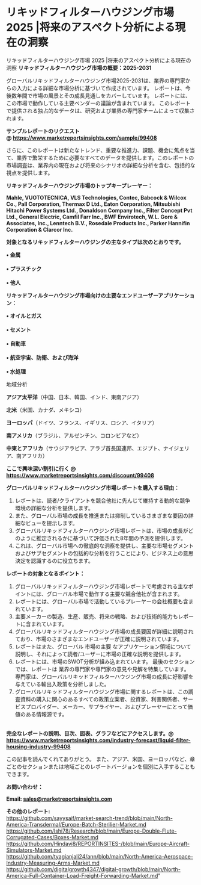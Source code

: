 # リキッドフィルターハウジング市場 2025 |将来のアスペクト分析による現在の洞察
 リキッドフィルターハウジング市場 2025 |将来のアスペクト分析による現在の洞察
<strong><b>リキッドフィルターハウジング市場の概要：2025-2031</b></strong>

グローバルリキッドフィルターハウジング市場2025-2031は、業界の専門家からの入力による詳細な市場分析に基づいて作成されています。 レポートは、今後数年間で市場の風景とその成長見通しをカバーしています。 レポートには、この市場で動作している主要ベンダーの議論が含まれています。 このレポートで提供される独占的なデータは、研究および業界の専門家チームによって収集されます。

<strong>サンプルレポートのリクエスト @ <a href=https://www.marketreportsinsights.com/sample/99408>https://www.marketreportsinsights.com/sample/99408</a></strong>

さらに、このレポートは新たなトレンド、重要な推進力、課題、機会に焦点を当て、業界で繁栄するために必要なすべてのデータを提供します。このレポートの市場調査は、業界内の現在および将来のシナリオの詳細な分析を含む、包括的な視点を提供します。

<strong>リキッドフィルターハウジング市場のトップキープレーヤー：</strong>

<strong>Mahle, VUOTOTECNICA, VLS Technologies, Contec, Babcock & Wilcox Co., Pall Corporation, Thermax D Ltd., Eaton Corporation, Mitsubishi Hitachi Power Systems Ltd., Donaldson Company Inc., Filter Concept Pvt Ltd., General Electric, Camfil Farr Inc., BWF Envirotech, W.L. Gore & Associates, Inc., Lenntech B.V., Rosedale Products Inc., Parker Hannifin Corporation & Clarcor Inc.</strong>

<strong><b>対象となるリキッドフィルターハウジングの主なタイプは次のとおりです。</b></strong>

<strong>• 金属<br><br>• プラスチック<br><br>• 他人</strong>

<strong><b>リキッドフィルターハウジング市場向けの主要なエンドユーザーアプリケーション：</b></strong>

<strong>• オイルとガス<br><br>• セメント<br><br>• 自動車<br><br>• 航空宇宙、防衛、および海洋<br><br>• 水処理</strong>

 地域分析

<strong><b>アジア太平洋</b></strong>（中国、日本、韓国、インド、東南アジア）

<strong><b>北米</b></strong>（米国、カナダ、メキシコ）

<strong><b>ヨーロッパ</b></strong>（ドイツ、フランス、イギリス、ロシア、イタリア）

<strong><b>南アメリカ</b></strong>（ブラジル、アルゼンチン、コロンビアなど）

<strong><b>中東とアフリカ</b></strong>（サウジアラビア、アラブ首長国連邦、エジプト、ナイジェリア、南アフリカ）

<strong>ここで興味深い割引に行く @ <a href=https://www.marketreportsinsights.com/discount/99408>https://www.marketreportsinsights.com/discount/99408</a></strong>

<strong><b>グローバルリキッドフィルターハウジング市場レポートを購入する理由：</b></strong>
<ol>
  <li>レポートは、読者/クライアントを競合他社に先んじて維持する動的な競争環境の詳細な分析を提供します。</li>
  <li>また、グローバル市場の成長を推進または抑制しているさまざまな要因の詳細なビューを提示します。</li>
  <li>グローバルリキッドフィルターハウジング市場レポートは、市場の成長がどのように推定されるかに基づいて評価された8年間の予測を提供します。</li>
  <li>これは、グローバル市場への徹底的な洞察を提供し、主要な市場セグメントおよびサブセグメントの包括的な分析を行うことにより、ビジネス上の意思決定を認識するのに役立ちます。</li>
</ol>
<strong><b>レポートの対象となるポイント：</b></strong>
<ol>
  <li>グローバルリキッドフィルターハウジング市場レポートで考慮される主なポイントには、グローバル市場で動作する主要な競合他社が含まれます。</li>
  <li>レポートには、グローバル市場で活動しているプレーヤーの会社概要も含まれています。</li>
  <li>主要メーカーの製造、生産、販売、将来の戦略、および技術的能力もレポートに含まれています。</li>
  <li>グローバルリキッドフィルターハウジング市場の成長要因が詳細に説明されており、市場のさまざまなエンドユーザーが正確に説明されています。</li>
  <li>レポートはまた、グローバル 市場の主要 なアプリケーション領域について説明し、それによって読者/ユーザーに市場の正確な説明を提供します。</li>
  <li>レポートには、市場のSWOT分析が組み込まれています。 最後のセクションでは、レポートは 業界の専門家や専門家の意見や見解を特集しています。 専門家は、グローバルリキッドフィルターハウジング市場の成長に好影響を与えている輸出入政策を分析しました。</li>
  <li>グローバルリキッドフィルターハウジング市場に関するレポートは、この調査資料の購入に関心のあるすべての政策立案者、投資家、利害関係者、サービスプロバイダー、メーカー、サプライヤー、およびプレーヤーにとって価値のある情報源です。</li>
</ol><br>
<strong>完全なレポートの説明、目次、図表、グラフなどにアクセスします。@ <a href=https://www.marketreportsinsights.com/industry-forecast/liquid-filter-housing-industry-99408>https://www.marketreportsinsights.com/industry-forecast/liquid-filter-housing-industry-99408</a></strong>

この記事を読んでくれてありがとう。 また、アジア、米国、ヨーロッパなど、章ごとのセクションまたは地域ごとのレポートバージョンを個別に入手することもできます。

<strong><b>お問い合わせ：</b></strong>

<strong>Email: </strong><a href=mailto:sales@marketreportsinsights.com><strong>sales@marketreportsinsights.com</strong></a>

<strong>その他のレポート:</strong>
<br>
<a href=https://github.com/sayysaif/market-search-trend/blob/main/North-America-Transdermal/Europe-Batch-Sterilier-Market.md>https://github.com/sayysaif/market-search-trend/blob/main/North-America-Transdermal/Europe-Batch-Sterilier-Market.md</a>
<br>
<a href=https://github.com/Ishi78/Research/blob/main/Europe-Double-Flute-Corrugated-Cases/Boxes-Market.md>https://github.com/Ishi78/Research/blob/main/Europe-Double-Flute-Corrugated-Cases/Boxes-Market.md</a>
<br>
<a href=https://github.com/Hindavi8/REPORTINSITES-/blob/main/Europe-Aircraft-Simulators-Market.md>https://github.com/Hindavi8/REPORTINSITES-/blob/main/Europe-Aircraft-Simulators-Market.md</a>
<br>
<a href=https://github.com/tyagianjali24/ann/blob/main/North-America-Aerospace-Industry-Measuring-Arms-Market.md>https://github.com/tyagianjali24/ann/blob/main/North-America-Aerospace-Industry-Measuring-Arms-Market.md</a>
<br>
<a href=https://github.com/digitalgrowth4347/digital-growth/blob/main/North-America-Full-Container-Load-Freight-Forwarding-Market.md>https://github.com/digitalgrowth4347/digital-growth/blob/main/North-America-Full-Container-Load-Freight-Forwarding-Market.md</a>"

